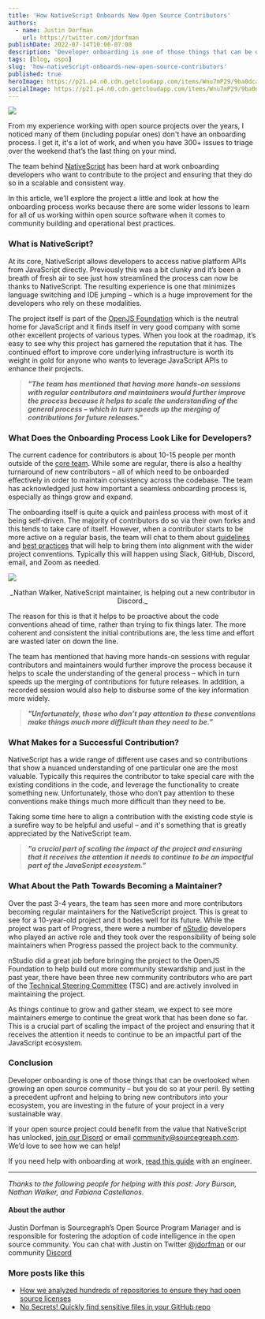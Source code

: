 ```yaml
---
title: 'How NativeScript Onboards New Open Source Contributors'
authors:
  - name: Justin Dorfman
    url: https://twitter.com/jdorfman
publishDate: 2022-07-14T10:00-07:00
description: 'Developer onboarding is one of those things that can be overlooked when growing an open source community. The team behind NativeScript has been hard at work onboarding developers who want to contribute to the project and ensuring that they do so in a scalable and consistent way.'
tags: [blog, ospo]
slug: 'how-nativeScript-onboards-new-open-source-contributors'
published: true
heroImage: https://p21.p4.n0.cdn.getcloudapp.com/items/Wnu7mP29/9ba0dca3-ad86-45d5-977d-ff8d099db4b1.jpg
socialImage: https://p21.p4.n0.cdn.getcloudapp.com/items/Wnu7mP29/9ba0dca3-ad86-45d5-977d-ff8d099db4b1.jpg
---
```


![](https://p21.p4.n0.cdn.getcloudapp.com/items/Wnu7mP29/9ba0dca3-ad86-45d5-977d-ff8d099db4b1.jpg)

From my experience working with open source projects over the years, I noticed many of them (including popular ones) don't have an onboarding process. I get it, it's a lot of work, and when you have 300+ issues to triage over the weekend that’s the last thing on your mind.

The team behind [NativeScript](https://nativescript.org/) has been hard at work onboarding developers who want to contribute to the project and ensuring that they do so in a scalable and consistent way.

In this article, we’ll explore the project a little and look at how the onboarding process works because there are some wider lessons to learn for all of us working within open source software when it comes to community building and operational best practices.

### What is NativeScript?

At its core, NativeScript allows developers to access native platform APIs from JavaScript directly.  Previously this was a bit clunky and it’s been a breath of fresh air to see just how streamlined the process can now be thanks to NativeScript.  The resulting experience is one that minimizes language switching and IDE jumping – which is a huge improvement for the developers who rely on these modalities.

The project itself is part of the [OpenJS Foundation](https://openjsf.org/) which is the neutral home for JavaScript and it finds itself in very good company with some other excellent projects of various types.  When you look at the roadmap, it’s easy to see why this project has garnered the reputation that it has.  The continued effort to improve core underlying infrastructure is worth its weight in gold for anyone who wants to leverage JavaScript APIs to enhance their projects.

> **_"The team has mentioned that having more hands-on sessions with regular contributors and maintainers would further improve the process because it helps to scale the understanding of the general process – which in turn speeds up the merging of contributions for future releases."_**

### What Does the Onboarding Process Look Like for Developers?

The current cadence for contributors is about 10-15 people per month outside of the [core team](https://github.com/orgs/NativeScript/people).  While some are regular, there is also a healthy turnaround of new contributors – all of which need to be onboarded effectively in order to maintain consistency across the codebase.  The team has acknowledged just how important a seamless onboarding process is, especially as things grow and expand.

The onboarding itself is quite a quick and painless process with most of it being self-driven.  The majority of contributors do so via their own forks and this tends to take care of itself.  However, when a contributor starts to be more active on a regular basis, the team will chat to them about [guidelines](https://docs.nativescript.org/#bring-your-own:~:text=making%20code%20changes-,Guidelines,-%23) and [best practices](https://docs.nativescript.org/best-practices/) that will help to bring them into alignment with the wider project conventions. Typically this will happen using Slack, GitHub, Discord, email, and Zoom as needed.

![](https://p21.p4.n0.cdn.getcloudapp.com/items/NQulWG0J/24c72b60-9c24-4c97-9c57-bd1fb989a4f0.jpg?v=b882b28f1056e4fe0e8d8b52b7dcb5f7)

<center>
_Nathan Walker, NativeScript maintainer, is helping out a new contributor in Discord._
</center>

The reason for this is that it helps to be proactive about the code conventions ahead of time, rather than trying to fix things later.  The more coherent and consistent the initial contributions are, the less time and effort are wasted later on down the line.

The team has mentioned that having more hands-on sessions with regular contributors and maintainers would further improve the process because it helps to scale the understanding of the general process – which in turn speeds up the merging of contributions for future releases.  In addition, a recorded session would also help to disburse some of the key information more widely.

> **_"Unfortunately, those who don’t pay attention to these conventions make things much more difficult than they need to be."_**

### What Makes for a Successful Contribution?

NativeScript has a wide range of different use cases and so contributions that show a nuanced understanding of one particular one are the most valuable.  Typically this requires the contributor to take special care with the existing conditions in the code, and leverage the functionality to create something new.  Unfortunately, those who don’t pay attention to these conventions make things much more difficult than they need to be.

Taking some time here to align a contribution with the existing code style is a surefire way to be helpful and useful – and it's something that is greatly appreciated by the NativeScript team.  

> **_"a crucial part of scaling the impact of the project and ensuring that it receives the attention it needs to continue to be an impactful part of the JavaScript ecosystem."_**

### What About the Path Towards Becoming a Maintainer?

Over the past 3-4 years, the team has seen more and more contributors becoming regular maintainers for the NativeScript project.  This is great to see for a 10-year-old project and it bodes well for its future.  While the project was part of Progress, there were a number of [nStudio](https://blog.nativescript.org/the-next-chapter-for-nativescript-nstudio/) developers who played an active role and they took over the responsibility of being sole maintainers when Progress passed the project back to the community.

nStudio did a great job before bringing the project to the OpenJS Foundation to help build out more community stewardship and just in the past year, there have been three new community contributors who are part of the [Technical Steering Committee](https://github.com/NativeScript/management/blob/master/nativescript-governance.md) (TSC) and are actively involved in maintaining the project.

As things continue to grow and gather steam, we expect to see more maintainers emerge to continue the great work that has been done so far.  This is a crucial part of scaling the impact of the project and ensuring that it receives the attention it needs to continue to be an impactful part of the JavaScript ecosystem.

### Conclusion

Developer onboarding is one of those things that can be overlooked when growing an open source community – but you do so at your peril.  By setting a precedent upfront and helping to bring new contributors into your ecosystem, you are investing in the future of your project in a very sustainable way.

If your open source project could benefit from the value that NativeScript has unlocked, [join our Disord](https://discord.gg/rDPqBejz93) or email [community@sourcegreaph.com](mailto:community@sourcegreaph.com?subject=Onboarding+for+my+FOSS+Project).  We’d love to see how we can help!

If you need help with onboarding at work, [read this guide](https://about.sourcegraph.com/guides/dev-onboarding-how-is-it-unique?utm_source=nativescript-blog-set-up-demo&utm_medium=nativescript-blog) with an engineer.

---

_Thanks to the following people for helping with this post: Jory Burson, Nathan Walker, and Fabiana Castellanos._

#### About the author

Justin Dorfman is Sourcegraph’s Open Source Program Manager and is responsible for
fostering the adoption of code intelligence in the open source community. You can chat with Justin on Twitter [@jdorfman](https://twitter.com/jdorfman) or our community [Discord](https://discord.com/invite/vqsBW8m5Y8)

### More posts like this

- [How we analyzed hundreds of repositories to ensure they had open source licenses](https://about.sourcegraph.com/blog/batch-changes-ospo)
- [No Secrets! Quickly find sensitive files in your GitHub repo](https://about.sourcegraph.com/blog/no-more-secrets)